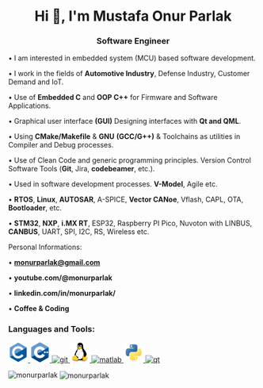 <h1 align="center">Hi 👋, I'm Mustafa Onur Parlak </h1>
<h3 align="center">Software Engineer</h3>

• I am interested in embedded system (MCU) based software development.

• I work in the fields of **Automotive Industry**, Defense Industry, Customer Demand and IoT.

• Use of **Embedded C** and **OOP C++** for Firmware and Software Applications.

• Graphical user interface **(GUI)** Designing interfaces with **Qt and QML**.

• Using **CMake/Makefile** & **GNU** **(GCC/G++)** & Toolchains as utilities in Compiler and Debug processes.

• Use of Clean Code and generic programming principles. Version Control Software Tools (**Git**, Jira, **codebeamer**, etc.).

• Used in software development processes. **V-Model**, Agile etc.

• **RTOS**, **Linux**, **AUTOSAR**, A-SPICE, **Vector CANoe**, Vflash, CAPL, OTA, **Bootloader**, etc.

• **STM32**, **NXP**, **i.MX RT**, ESP32, Raspberry PI Pico, Nuvoton with LINBUS, **CANBUS**, UART, SPI, I2C, RS, Wireless etc.

Personal Informations:

• **monurparlak@gmail.com**

• **youtube.com/@monurparlak**

• **linkedin.com/in/monurparlak/**

• **Coffee & Coding**

<h3 align="left">Languages and Tools:</h3>
<p align="left"> <a href="https://www.cprogramming.com/" target="_blank" rel="noreferrer"> <img src="https://raw.githubusercontent.com/devicons/devicon/master/icons/c/c-original.svg" alt="c" width="40" height="40"/> </a> <a href="https://www.w3schools.com/cpp/" target="_blank" rel="noreferrer"> <img src="https://raw.githubusercontent.com/devicons/devicon/master/icons/cplusplus/cplusplus-original.svg" alt="cplusplus" width="40" height="40"/> </a>  <a href="https://git-scm.com/" target="_blank" rel="noreferrer"> <img src="https://www.vectorlogo.zone/logos/git-scm/git-scm-icon.svg" alt="git" width="40" height="40"/> </a>  <a href="https://www.linux.org/" target="_blank" rel="noreferrer"> <img src="https://raw.githubusercontent.com/devicons/devicon/master/icons/linux/linux-original.svg" alt="linux" width="40" height="40"/> </a> <a href="https://www.mathworks.com/" target="_blank" rel="noreferrer"> <img src="https://upload.wikimedia.org/wikipedia/commons/2/21/Matlab_Logo.png" alt="matlab" width="40" height="40"/> </a> <a href="https://www.python.org" target="_blank" rel="noreferrer"> <img src="https://raw.githubusercontent.com/devicons/devicon/master/icons/python/python-original.svg" alt="python" width="40" height="40"/> </a> <a href="https://www.qt.io/" target="_blank" rel="noreferrer"> <img src="https://upload.wikimedia.org/wikipedia/commons/0/0b/Qt_logo_2016.svg" alt="qt" width="40" height="40"/> </a> </p>

<p><img align="left" src="https://github-readme-stats.vercel.app/api/top-langs?username=monurparlak&show_icons=true&locale=en&layout=compact" alt="monurparlak" /></p>

<p>&nbsp;<img align="center" src="https://github-readme-stats.vercel.app/api?username=monurparlak&show_icons=true&locale=en" alt="monurparlak" /></p>
